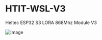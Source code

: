 # HTIT-WSL-V3
Heltec ESP32 S3 LORA 868Mhz Module V3

![image](https://github.com/microrobotics/HTIT-WSL-V3/assets/4562957/8759e0fa-ccf2-442f-9352-91acf672f8ff)

